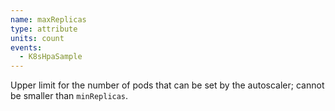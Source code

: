 ```yaml
---
name: maxReplicas
type: attribute
units: count
events:
  - K8sHpaSample 
---
```


Upper limit for the number of pods that can be set by the autoscaler; cannot be smaller than `minReplicas`.